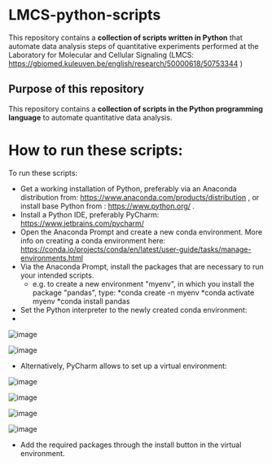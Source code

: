 # LMCS-python-scripts
This repository contains a **collection of scripts written in Python** that automate data analysis steps of quantitative experiments performed at the Laboratory for Molecular and Cellular Signaling (LMCS: https://gbiomed.kuleuven.be/english/research/50000618/50753344 )  

## Purpose of this repository
This repository contains a **collection of scripts in the Python programming language** to automate quantitative data analysis.

# How to run these scripts:

To run these scripts:
* Get a working installation of Python, preferably via an Anaconda distribution from: https://www.anaconda.com/products/distribution , or install base Python from : https://www.python.org/ .
* Install a Python IDE, preferably PyCharm: https://www.jetbrains.com/pycharm/
* Open the Anaconda Prompt and create a new conda environment. More info on creating a conda environment here: https://conda.io/projects/conda/en/latest/user-guide/tasks/manage-environments.html
* Via the Anaconda Prompt, install the packages that are necessary to run your intended scripts. 
	* e.g. to create a new environment "myenv", in which you install the package "pandas", type:
		*conda create -n myenv
		*conda activate myenv
		*conda install pandas
* Set the Python interpreter to the newly created conda environment:
* 
![image](https://user-images.githubusercontent.com/38840043/223134708-b864418a-0459-40a6-8d7b-2458bde45aaa.png)

![image](https://user-images.githubusercontent.com/38840043/223135019-b2e98c0b-d174-40d3-89b0-ac920b6bdf4e.png)
* Alternatively, PyCharm allows to set up a virtual environment:

![image](https://user-images.githubusercontent.com/38840043/223135231-50a12553-2b10-49b9-bc6f-b738a6a01366.png)

![image](https://user-images.githubusercontent.com/38840043/223135692-122abb56-c154-4a61-b96d-7b43810f8aff.png)

![image](https://user-images.githubusercontent.com/38840043/223137307-380b7212-5d3f-411f-97ec-fb41143920e0.png)

![image](https://user-images.githubusercontent.com/38840043/223137580-6c7cd26b-b83f-4a0a-a7c5-ff67f7b7e473.png)
* Add the required packages through the install button in the virtual environment.


